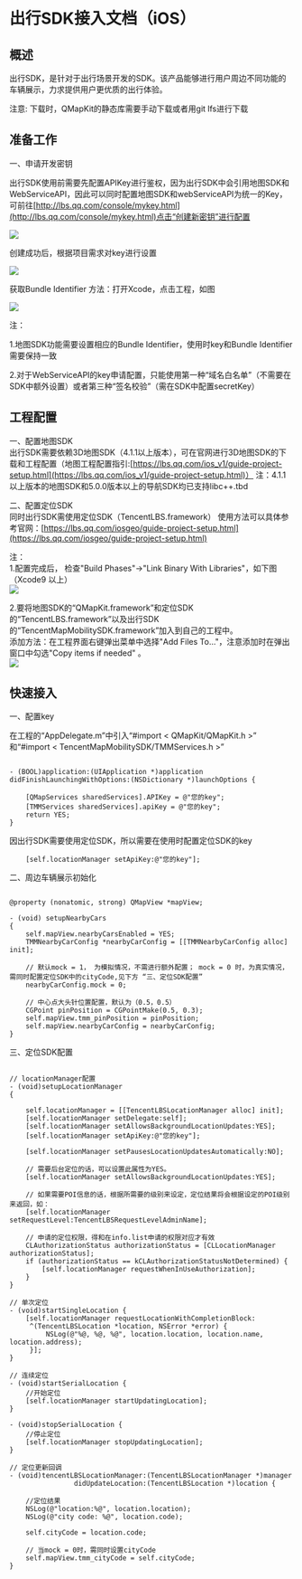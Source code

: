 # 出行SDK接入文档（iOS）

## 概述

出行SDK，是针对于出行场景开发的SDK。该产品能够进行用户周边不同功能的车辆展示，力求提供用户更优质的出行体验。

注意: 
下载时，QMapKit的静态库需要手动下载或者用git lfs进行下载

## 准备工作

一、申请开发密钥

出行SDK使用前需要先配置APIKey进行鉴权，因为出行SDK中会引用地图SDK和WebServiceAPI，因此可以同时配置地图SDK和webServiceAPI为统一的Key，可前往[http://lbs.qq.com/console/mykey.html](http://lbs.qq.com/console/mykey.html)点击“创建新密钥”进行配置

![](Picture1.png)

创建成功后，根据项目需求对key进行设置

![](Picture2.png)

获取Bundle Identifier 方法：打开Xcode，点击工程，如图

![](Picture3.png)


注：

1.地图SDK功能需要设置相应的Bundle Identifier，使用时key和Bundle Identifier需要保持一致

2.对于WebServiceAPI的key申请配置，只能使用第一种“域名白名单”（不需要在SDK中额外设置）或者第三种“签名校验”（需在SDK中配置secretKey）


## 工程配置

一、配置地图SDK   
出行SDK需要依赖3D地图SDK（4.1.1以上版本），可在官网进行3D地图SDK的下载和工程配置（地图工程配置指引:[https://lbs.qq.com/ios_v1/guide-project-setup.html](https://lbs.qq.com/ios_v1/guide-project-setup.html)）
注：4.1.1以上版本的地图SDK和5.0.0版本以上的导航SDK均已支持libc++.tbd

二、配置定位SDK      
同时出行SDK需使用定位SDK（TencentLBS.framework）
使用方法可以具体参考官网：[https://lbs.qq.com/iosgeo/guide-project-setup.html](https://lbs.qq.com/iosgeo/guide-project-setup.html)

注：   
1.配置完成后， 检查"Build Phases"->"Link Binary With Libraries"，如下图（Xcode9 以上）   
![](Picture4.png)   

2.要将地图SDK的“QMapKit.framework”和定位SDK的“TencentLBS.framework”以及出行SDK的“TencentMapMobilitySDK.framework”加入到自己的工程中。   
添加方法：在工程界面右键弹出菜单中选择"Add Files To..."，注意添加时在弹出窗口中勾选"Copy items if needed" 。   
![](Picture5.png) 

## 快速接入

一、配置key

在工程的“AppDelegate.m”中引入“#import < QMapKit/QMapKit.h >” 和“#import < TencentMapMobilitySDK/TMMServices.h >”

```objc

- (BOOL)application:(UIApplication *)application didFinishLaunchingWithOptions:(NSDictionary *)launchOptions {
    
    [QMapServices sharedServices].APIKey = @"您的key";
    [TMMServices sharedServices].apiKey = @"您的key";
    return YES;
}
```

因出行SDK需要使用定位SDK，所以需要在使用时配置定位SDK的key

```objc
    [self.locationManager setApiKey:@"您的key"];
```

二、周边车辆展示初始化

```objc

@property (nonatomic, strong) QMapView *mapView;

- (void) setupNearbyCars
{
	self.mapView.nearbyCarsEnabled = YES;
	TMMNearbyCarConfig *nearbyCarConfig = [[TMMNearbyCarConfig alloc] init];
	
	// 默认mock = 1， 为模拟情况，不需进行额外配置； mock = 0 时，为真实情况，需同时配置定位SDK中的cityCode,见下方 “三、定位SDK配置”
	nearbyCarConfig.mock = 0;
	
	// 中心点大头针位置配置，默认为（0.5，0.5）
	CGPoint pinPosition = CGPointMake(0.5, 0.3);
	self.mapView.tmm_pinPosition = pinPosition;
	self.mapView.nearbyCarConfig = nearbyCarConfig;
}
```

三、定位SDK配置

```objc

// locationManager配置
- (void)setupLocationManager
{
    
    self.locationManager = [[TencentLBSLocationManager alloc] init];
    [self.locationManager setDelegate:self];
    [self.locationManager setAllowsBackgroundLocationUpdates:YES];
    [self.locationManager setApiKey:@"您的key"];
    
    [self.locationManager setPausesLocationUpdatesAutomatically:NO];
    
    // 需要后台定位的话，可以设置此属性为YES。
    [self.locationManager setAllowsBackgroundLocationUpdates:YES];
    
    // 如果需要POI信息的话，根据所需要的级别来设定，定位结果将会根据设定的POI级别来返回，如：
    [self.locationManager setRequestLevel:TencentLBSRequestLevelAdminName];
    
    // 申请的定位权限，得和在info.list申请的权限对应才有效
    CLAuthorizationStatus authorizationStatus = [CLLocationManager authorizationStatus];
    if (authorizationStatus == kCLAuthorizationStatusNotDetermined) {
        [self.locationManager requestWhenInUseAuthorization];
    }
}

// 单次定位
- (void)startSingleLocation {
    [self.locationManager requestLocationWithCompletionBlock:
     ^(TencentLBSLocation *location, NSError *error) {
         NSLog(@"%@, %@, %@", location.location, location.name, location.address);
     }];
}

// 连续定位
- (void)startSerialLocation {
    //开始定位
    [self.locationManager startUpdatingLocation];
}

- (void)stopSerialLocation {
    //停止定位
    [self.locationManager stopUpdatingLocation];
}

// 定位更新回调
- (void)tencentLBSLocationManager:(TencentLBSLocationManager *)manager
                didUpdateLocation:(TencentLBSLocation *)location {
    
    //定位结果
    NSLog(@"location:%@", location.location);
    NSLog(@"city code: %@", location.code);
    
    self.cityCode = location.code;
    
    // 当mock = 0时，需同时设置cityCode
    self.mapView.tmm_cityCode = self.cityCode;
}


```
